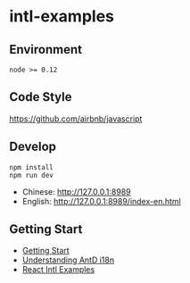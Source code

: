 # intl-examples

## Environment

```
node >= 0.12
```

## Code Style

https://github.com/airbnb/javascript

## Develop


```
npm install
npm run dev
```

- Chinese: http://127.0.0.1:8989
- English: http://127.0.0.1:8989/index-en.html

## Getting Start

* [Getting Start](docs/getting-start.md)
* [Understanding AntD i18n](docs/understanding-antd-i18n.md)
* [React Intl Examples](docs/react-intl-corner-cases.md)